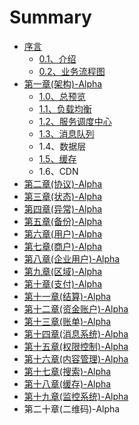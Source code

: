 # Summary

* [序言](README.md)
  * [0.1、介绍](013001-jie-shao.md)
  * [0.2、业务流程图](023001-ye-wu-liu-cheng-tu.md)
* [第一章\(架构\)-Alpha](10miao-8ff029.md)
  * [1.0、总预览](10miao-8ff029/103001-hou-duan-jia-gou-56fe-v0-0-1-alpha.md)
  * [1.1、负载均衡](10miao-8ff029/113001-fu-zai-jun-886128-loader-balancer.md)
  * [1.2、服务调度中心](10miao-8ff029/123001-wai-bu-api-jie-53e328-web-server.md)
  * [1.3、消息队列](10miao-8ff029/133001-diao-du-566828-dispatcher.md)
  * 1.4、数据层
  * [1.5、缓存](10miao-8ff029/153001-shu-ju-mo-xing-5c4228-data-module-layer.md)
  * 1.6、CDN
* [第二章\(协议\)-Alpha](di-er-7ae028-xie-8bae29.md)
* [第三章\(状态\)-Alpha](di-san-7ae028-zhuang-600129-alpha.md)
* [第四章\(异常\)-Alpha](di-si-7ae028-yi-5e3829-alpha.md)
* [第五章\(备份\)-Alpha](di-wu-7ae028-bei-4efd29-alpha.md)
* [第六章\(用户\)-Alpha](di-wu-7ae028-yong-hu-xi-7edf29.md)
* [第七章\(商户\)-Alpha](di-liu-7ae028-shang-623729.md)
* [第八章\(企业用户\)-Alpha](di-shi-liu-zhang.md)
* [第九章\(区域\)-Alpha](di-shi-yi-7ae028-qu-yu-xi-7edf29.md)
* [第十章\(支付\)-Alpha](di-qi-7ae028-zhi-fu-xi-7edf29.md)
* [第十一章\(结算\)-Alpha](di-ba-zhang.md)
* [第十二章\(资金账户\)-Alpha](di-shi-7ae028-zi-jin-zhang-623729-alpha.md)
* [第十三章\(账单\)-Alpha](di-shi-yi-7ae028-qu-yu-xi-7edf29.md)
* [第十四章\(消息系统\)-Alpha](xiao-xi-xi-tong.md)
* [第十五章\(权限控制\)-Alpha](di-shi-er-zhang.md)
* [第十六章\(内容管理\)-Alpha](di-shi-si-7ae028-nei-rong-guan-740629-alpha.md)
* [第十七章\(搜索\)-Alpha](di-shi-qi-7ae028-sou-7d2229.md)
* [第十八章\(缓存\)-Alpha](di-shi-ba-7ae028-huan-5b5829-alpha.md)
* [第十九章\(监控系统\)-Alpha](di-shi-jiu-7ae028-jian-kong-xi-7edf29.md)
* 第二十章\(二维码\)-Alpha


